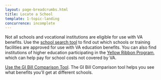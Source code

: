 ```yaml
---
layout: page-breadcrumbs.html
title: Locate a School
template: 1-topic-landing
concurrence: incomplete
---
```


Not all schools and vocational institutions are eligible for use with VA benefits. Use the [school search tool](http://inquiry.vba.va.gov/weamspub/buildSearchInstitutionCriteria.do;jsessionid=qtMbSxQFpzyL7GpnQrtnNGv6G9CGQQvb2YqM9Cvw3vB2pv2lXhfJ!-1531379871) to find out which schools or training facilities are approved for use with VA education benefits. You can also find institutions of higher education participating in the [Yellow Ribbon Program](/education/gi-bill/yellow-ribbon/), which can help pay for school costs not covered by VA. 

[Use the GI Bill Comparison Tool](/gi-bill-comparison-tool/). The GI Bill Comparison tool helps you see what benefits you'll get at different schools. 
